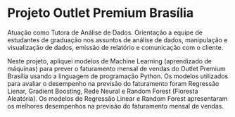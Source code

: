# Projeto Outlet Premium Brasília

Atuação como Tutora de Análise de Dados. 
Orientação a equipe de estudantes de graduação nos assuntos de análise de dados, manipulação e visualização de dados, emissão de relatório e comunicação com o cliente. 

Neste projeto, apliquei modelos de Machine Learning (aprendizado de máquinas) para prever o faturamento mensal de vendas do Outlet Premium Brasília usando a linguagem de programação Python. Os modelos utilizados para avaliar o desempenho na previsão do faturamento foram Regressão Lienar, Gradient Boosting, Rede Neural e Random Forest (Floresta Aleatória).  Os modelos de Regressão Linear e Random Forest apresentaram os melhores desempenhos na previsão do faturamento mensal de vendas. 
